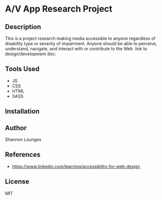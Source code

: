 # A/V App Research Project

## Description
This is a project research making media accessible to anyone regardless of disability type or severity of impairment. Anyone should be able to perceive, understand, navigate, and interact with or contribute to the Web. 
link to design/development doc: 

## Tools Used
- JS
- CSS
- HTML
- SASS

## Installation 

## Author
Shannon Lounges

## References 
- https://www.linkedin.com/learning/accessibility-for-web-design

## License

MIT

